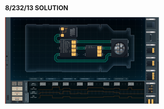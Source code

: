 8/232/13 SOLUTION
-----------------

![screenshot0](https://github.com/shiawasenahikari/Shenzhen-IO-Solutions/blob/master/011-color-changing-vape-pen/screenshot0.png)
